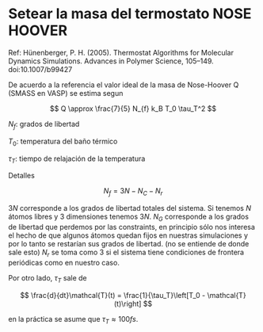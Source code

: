 # Setear la masa del termostato NOSE HOOVER

Ref: Hünenberger, P. H. (2005). Thermostat Algorithms for Molecular Dynamics Simulations. Advances in Polymer Science, 105–149. doi:10.1007/b99427 

De acuerdo a la referencia el valor ideal de la masa de Nose-Hoover Q (SMASS en VASP) se estima segun

$$ Q \approx \frac{7}{5} N_{f} k_B T_0 \tau_T^2 $$

$N_f$: grados de libertad

$T_0$: temperatura del baño térmico

$\tau_T$: tiempo de relajación de la temperatura


Detalles

$$ N_f = 3N - N_C - N_r $$

$3N$ corresponde a los grados de libertad totales del sistema. Si tenemos $N$ átomos libres y $3$ dimensiones tenemos $3N$. $N_G$ corresponde a los
grados de libertad que perdemos por las constraints, en principio sólo nos interesa el hecho de que algunos átomos quedan fijos en nuestras
simulaciones y por lo tanto se restarían sus grados de libertad. (no se entiende de donde sale esto) $N_r$ se toma como $3$ si el sistema tiene
condiciones de frontera periódicas como en nuestro caso. 

Por otro lado, $\tau_T$ sale de

$$ \frac{d}{dt}\mathcal{T}(t) = \frac{1}{\tau_T}\left[T_0 - \mathcal{T}(t)\right] $$

en la práctica se asume que $\tau_T \approx 100 fs$.
